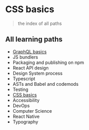 # CSS basics

> the index of all paths

## All learning paths

- [GraphQL basics](https://github.com/Thinkmill-learning-paths/graphql-basics)
- JS bundlers
- Packaging and publishing on npm
- React API design
- Design System process
- Typescript
- ASTs and Babel and codemods
- Testing
- [CSS basics](https://github.com/Thinkmill-learning-paths/css-basics)
- Accessibility
- DevOps
- Computer Science
- React Native
- Typography
